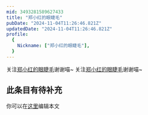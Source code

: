 ```yaml
---
mid: 3493281589627433
title: "郑小红的眼睫毛"
pubDate: "2024-11-04T11:26:46.821Z"
updatedDate: "2024-11-04T11:26:46.821Z"
profile:
  {
    Nickname: ["郑小红的眼睫毛"],
  }
---
```


关注[郑小红的眼睫毛](https://space.bilibili.com/3493281589627433)谢谢喵~ 关注[郑小红的眼睫毛](https://space.bilibili.com/3493281589627433)谢谢喵~

## 此条目有待补充
你可以在[这里](https://github.com/Yuhanawa/VTuber.ICU/edit/master/src/content/v/郑小红的眼睫毛/index.md)编辑本文
